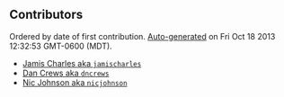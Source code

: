 ## Contributors
Ordered by date of first contribution.
[Auto-generated](http://github.com/dtrejo/node-authors) on Fri Oct 18 2013 12:32:53 GMT-0600 (MDT).

- [Jamis Charles aka `jamischarles`](https://github.com/jamischarles)
- [Dan Crews aka `dncrews`](https://github.com/dncrews)
- [Nic Johnson aka `nicjohnson`](https://github.com/nicjohnson)
